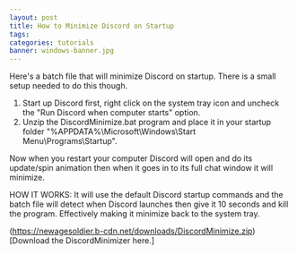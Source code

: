 ```yaml
---
layout: post
title: How to Minimize Discord on Startup
tags:
categories: tutorials
banner: windows-banner.jpg
---
```


Here's a batch file that will minimize Discord on startup. There is a small setup needed to do this though.

1. Start up Discord first, right click on the system tray icon and uncheck the "Run Discord when computer starts" option.
2. Unzip the DiscordMinimize.bat program and place it in your startup folder "%APPDATA%\Microsoft\Windows\Start Menu\Programs\Startup".

Now when you restart your computer Discord will open and do its update/spin animation then when it goes in to its full chat window it will minimize.

HOW IT WORKS: It will use the default Discord startup commands and the batch file will detect when Discord launches then give it 10 seconds and kill the program. Effectively making it minimize back to the system tray.

(https://newagesoldier.b-cdn.net/downloads/DiscordMinimize.zip)[Download the DiscordMinimizer here.]
